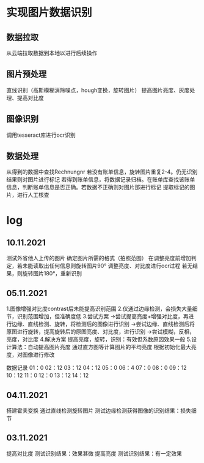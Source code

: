 <!--
 * @# -*- coding: UTF-8 -*-
 * @# __Author__: Yingyu Wang
 * @# __date__: 
 * @# __Version__: 
-->
<!--
 * @# -*- coding: UTF-8 -*-
 * @# __Author__: Yingyu Wang
 * @# __date__: 2021-11-04
 * @# __Version__: 
-->
# 实现图片数据识别
## 数据拉取
从云端拉取数据到本地以进行后续操作
## 图片预处理
直线识别（高斯模糊消除噪点，hough变换，旋转图片）
提高图片亮度、灰度处理、提高对比度
## 图像识别
调用tesseract库进行ocr识别
## 数据处理
从得到的数据中查找Rechnungnr
若没有账单信息，旋转图片重复2-4。仍无识别结果则对图片进行标记
若得到账单信息，将数据记录归档。在账单库查找该账单信息，判断账单信息是否正确。若数据不正确则对图片那进行标记
提取标记的图片，进行人工核查

# log
## 10.11.2021
测试外省他人上传的图片
确定图片所需的格式（拍照范围）
在调整亮度前增加判定，若未能读取出任何信息则旋转图片90°
调整亮度、对比度进行ocr过程
若无结果，则旋转图片180°，重新识别


## 05.11.2021
1.图像增强对比度contrast后未能提高识别范围
2.仅通过边缘检测，会损失大量细节，识别范围增加，但准确度低
3.尝试方案
->尝试提高亮度+增强对比度，再进行边缘、直线检测、旋转，将检测后的图像进行识别
->尝试边缘、直线检测后将原图进行旋转，提高旋转后的原图亮度、对比度，进行识别
->尝试模糊，反相，亮度，对比度
4.解决方案
提高亮度，旋转，识别：有效但系数原因效果一般
5.设计算法：自动提高图片亮度
通过直方图等计算图片的平均亮度
根据初始化最大亮度，对图像进行修改

数据记录
01：0
02：12
03：12
04：12
05：0
06：4
07：0
08：0
09：12
10：12
11：0
12：0
13：12
14：12

## 04.11.2021
搭建霍夫变换
通过直线检测旋转图片
测试边缘检测获得图像的识别结果：损失细节
## 03.11.2021
提高对比度 测试识别结果：效果甚微
提高亮度 测试识别结果：有一定效果

